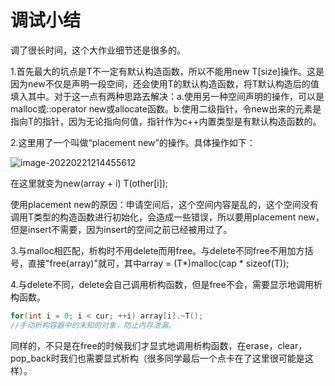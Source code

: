 # 调试小结

调了很长时间，这个大作业细节还是很多的。

1.首先最大的坑点是T不一定有默认构造函数，所以不能用new T[size]操作。这是因为new不仅是声明一段空间，还会使用T的默认构造函数，将T默认构造后的值填入其中。对于这一点有两种思路去解决：a.使用另一种空间声明的操作，可以是malloc或::operator new或allocate函数。b.使用二级指针，令new出来的元素是指向T的指针，因为无论指向何值，指针作为c++内置类型是有默认构造函数的。

2.这里用了一个叫做“placement new”的操作。具体操作如下：

![image-20220221214455612](C:\Users\zbl\AppData\Roaming\Typora\typora-user-images\image-20220221214455612.png)

在这里就变为new(array + i) T(other[i]);

使用placement new的原因：申请空间后，这个空间内容是乱的，这个空间没有调用T类型的构造函数进行初始化，会造成一些错误，所以要用placement new，但是insert不需要，因为insert的空间之前已经被用过了。

3.与malloc相匹配，析构时不用delete而用free。与delete不同free不用加方括号，直接"free(array)"就可，其中array = (T*)malloc(cap * sizeof(T));

4.与delete不同，delete会自己调用析构函数，但是free不会，需要显示地调用析构函数。

```c++
for(int i = 0; i < cur; ++i) array[i].~T();
//手动析构容器中的未知的对象，防止内存泄漏。
```

同样的，不只是在free的时候我们才显式地调用析构函数，在erase，clear，pop_back时我们也需要显式析构（很多同学最后一个点卡在了这里很可能是这样）。